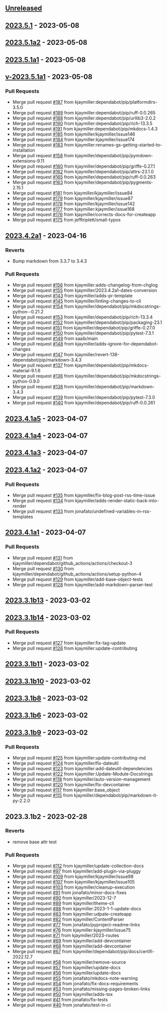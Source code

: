 <a name="unreleased"></a>
## [Unreleased]


<a name="2023.5.1"></a>
## [2023.5.1] - 2023-05-08

<a name="2023.5.1a2"></a>
## [2023.5.1a2] - 2023-05-08

<a name="2023.5.1a1"></a>
## [2023.5.1a1] - 2023-05-08

<a name="v-2023.5.1a1"></a>
## [v-2023.5.1a1] - 2023-05-08
### Pull Requests
- Merge pull request [#187](https://github.com/kjaymiller/render_engine/issues/187) from kjaymiller:dependabot/pip/platformdirs-3.5.0
- Merge pull request [#189](https://github.com/kjaymiller/render_engine/issues/189) from kjaymiller:dependabot/pip/ruff-0.0.265
- Merge pull request [#188](https://github.com/kjaymiller/render_engine/issues/188) from kjaymiller:dependabot/pip/urllib3-2.0.2
- Merge pull request [#190](https://github.com/kjaymiller/render_engine/issues/190) from kjaymiller:dependabot/pip/rich-13.3.5
- Merge pull request [#191](https://github.com/kjaymiller/render_engine/issues/191) from kjaymiller:dependabot/pip/mkdocs-1.4.3
- Merge pull request [#185](https://github.com/kjaymiller/render_engine/issues/185) from kjaymiller/kjaymiller/issue146
- Merge pull request [#184](https://github.com/kjaymiller/render_engine/issues/184) from kjaymiller:kjaymiller/issue174
- Merge pull request [#183](https://github.com/kjaymiller/render_engine/issues/183) from kjaymiller:renames-gs-getting-started-to-installation
- Merge pull request [#158](https://github.com/kjaymiller/render_engine/issues/158) from kjaymiller/dependabot/pip/pymdown-extensions-9.11
- Merge pull request [#160](https://github.com/kjaymiller/render_engine/issues/160) from kjaymiller/dependabot/pip/griffe-0.27.1
- Merge pull request [#162](https://github.com/kjaymiller/render_engine/issues/162) from kjaymiller/dependabot/pip/attrs-23.1.0
- Merge pull request [#165](https://github.com/kjaymiller/render_engine/issues/165) from kjaymiller/dependabot/pip/ruff-0.0.263
- Merge pull request [#163](https://github.com/kjaymiller/render_engine/issues/163) from kjaymiller/dependabot/pip/pygments-2.15.1
- Merge pull request [#181](https://github.com/kjaymiller/render_engine/issues/181) from kjaymiller/kjaymiller/issue84
- Merge pull request [#179](https://github.com/kjaymiller/render_engine/issues/179) from kjaymiller/kjaymiller/issue87
- Merge pull request [#178](https://github.com/kjaymiller/render_engine/issues/178) from kjaymiller/kjaymiller/issue142
- Merge pull request [#177](https://github.com/kjaymiller/render_engine/issues/177) from kjaymiller:kjaymiller/issue168
- Merge pull request [#176](https://github.com/kjaymiller/render_engine/issues/176) from kjaymiller/corrects-docs-for-createapp
- Merge pull request [#175](https://github.com/kjaymiller/render_engine/issues/175) from jefftriplett/small-typos


<a name="2023.4.2a1"></a>
## [2023.4.2a1] - 2023-04-16
### Reverts
- Bump markdown from 3.3.7 to 3.4.3

### Pull Requests
- Merge pull request [#156](https://github.com/kjaymiller/render_engine/issues/156) from kjaymiller:adds-changelog-from-chglog
- Merge pull request [#155](https://github.com/kjaymiller/render_engine/issues/155) from kjaymiller/2023.4.2a1-dates-conversion
- Merge pull request [#143](https://github.com/kjaymiller/render_engine/issues/143) from kjaymiller/adds-pr-template
- Merge pull request [#145](https://github.com/kjaymiller/render_engine/issues/145) from kjaymiller/linting-changes-to-cli
- Merge pull request [#154](https://github.com/kjaymiller/render_engine/issues/154) from kjaymiller/dependabot/pip/mkdocstrings-python--0.21.2
- Merge pull request [#153](https://github.com/kjaymiller/render_engine/issues/153) from kjaymiller/dependabot/pip/rich-13.3.4
- Merge pull request [#152](https://github.com/kjaymiller/render_engine/issues/152) from kjaymiller/dependabot/pip/packaging-23.1
- Merge pull request [#151](https://github.com/kjaymiller/render_engine/issues/151) from kjaymiller/dependabot/pip/griffe-0.27.0
- Merge pull request [#150](https://github.com/kjaymiller/render_engine/issues/150) from kjaymiller/dependabot/pip/pytest-7.3.1
- Merge pull request [#149](https://github.com/kjaymiller/render_engine/issues/149) from saaib/main
- Merge pull request [#148](https://github.com/kjaymiller/render_engine/issues/148) from kjaymiller/adds-ignore-for-dependabot-changes
- Merge pull request [#147](https://github.com/kjaymiller/render_engine/issues/147) from kjaymiller/revert-138-dependabot/pip/markdown-3.4.3
- Merge pull request [#137](https://github.com/kjaymiller/render_engine/issues/137) from kjaymiller/dependabot/pip/mkdocs-material-9.1.6
- Merge pull request [#136](https://github.com/kjaymiller/render_engine/issues/136) from kjaymiller/dependabot/pip/mkdocstrings-python-0.9.0
- Merge pull request [#138](https://github.com/kjaymiller/render_engine/issues/138) from kjaymiller/dependabot/pip/markdown-3.4.3
- Merge pull request [#139](https://github.com/kjaymiller/render_engine/issues/139) from kjaymiller/dependabot/pip/pytest-7.3.0
- Merge pull request [#140](https://github.com/kjaymiller/render_engine/issues/140) from kjaymiller/dependabot/pip/ruff-0.0.261


<a name="2023.4.1a5"></a>
## [2023.4.1a5] - 2023-04-07

<a name="2023.4.1a4"></a>
## [2023.4.1a4] - 2023-04-07

<a name="2023.4.1a3"></a>
## [2023.4.1a3] - 2023-04-07

<a name="2023.4.1a2"></a>
## [2023.4.1a2] - 2023-04-07
### Pull Requests
- Merge pull request [#135](https://github.com/kjaymiller/render_engine/issues/135) from kjaymiller/fix-blog-post-rss-time-issue
- Merge pull request [#134](https://github.com/kjaymiller/render_engine/issues/134) from kjaymiller/adds-render-static-back-into-render
- Merge pull request [#133](https://github.com/kjaymiller/render_engine/issues/133) from jonafato/undefined-variables-in-rss-templates


<a name="2023.4.1a1"></a>
## [2023.4.1a1] - 2023-04-07
### Pull Requests
- Merge pull request [#131](https://github.com/kjaymiller/render_engine/issues/131) from kjaymiller/dependabot/github_actions/actions/checkout-3
- Merge pull request [#130](https://github.com/kjaymiller/render_engine/issues/130) from kjaymiller/dependabot/github_actions/actions/setup-python-4
- Merge pull request [#129](https://github.com/kjaymiller/render_engine/issues/129) from kjaymiller/add-base-object-tests
- Merge pull request [#128](https://github.com/kjaymiller/render_engine/issues/128) from kjaymiller/add-markdown-parser-test


<a name="2023.3.1b13"></a>
## [2023.3.1b13] - 2023-03-02

<a name="2023.3.1b14"></a>
## [2023.3.1b14] - 2023-03-02
### Pull Requests
- Merge pull request [#127](https://github.com/kjaymiller/render_engine/issues/127) from kjaymiller:fix-tag-update
- Merge pull request [#126](https://github.com/kjaymiller/render_engine/issues/126) from kjaymiller:update-contributing


<a name="2023.3.1b11"></a>
## [2023.3.1b11] - 2023-03-02

<a name="2023.3.1b10"></a>
## [2023.3.1b10] - 2023-03-02

<a name="2023.3.1b8"></a>
## [2023.3.1b8] - 2023-03-02

<a name="2023.3.1b6"></a>
## [2023.3.1b6] - 2023-03-02

<a name="2023.3.1b9"></a>
## [2023.3.1b9] - 2023-03-02
### Pull Requests
- Merge pull request [#125](https://github.com/kjaymiller/render_engine/issues/125) from kjaymiller:update-contributing-md
- Merge pull request [#124](https://github.com/kjaymiller/render_engine/issues/124) from kjaymiller/fix-dateutil
- Merge pull request [#123](https://github.com/kjaymiller/render_engine/issues/123) from kjaymiller:add-dateutil-dependencies
- Merge pull request [#122](https://github.com/kjaymiller/render_engine/issues/122) from kjaymiller:Update-Module-Docstrings
- Merge pull request [#118](https://github.com/kjaymiller/render_engine/issues/118) from kjaymiller/auto-version-management
- Merge pull request [#120](https://github.com/kjaymiller/render_engine/issues/120) from kjaymiller/fix-devcontainer
- Merge pull request [#117](https://github.com/kjaymiller/render_engine/issues/117) from kjaymiller:base_object
- Merge pull request [#115](https://github.com/kjaymiller/render_engine/issues/115) from kjaymiller/dependabot/pip/markdown-it-py-2.2.0


<a name="2023.3.1b2"></a>
## 2023.3.1b2 - 2023-02-28
### Reverts
- remove base attr test

### Pull Requests
- Merge pull request [#112](https://github.com/kjaymiller/render_engine/issues/112) from kjaymiller/update-collection-docs
- Merge pull request [#97](https://github.com/kjaymiller/render_engine/issues/97) from kjaymiller/add-plugin-via-pluggy
- Merge pull request [#109](https://github.com/kjaymiller/render_engine/issues/109) from kjaymiller/kjaymiller/issue98
- Merge pull request [#107](https://github.com/kjaymiller/render_engine/issues/107) from kjaymiller/kjaymiller/issue105
- Merge pull request [#103](https://github.com/kjaymiller/render_engine/issues/103) from kjaymiller/cleanup-execution
- Merge pull request [#91](https://github.com/kjaymiller/render_engine/issues/91) from jonafato/minor-docs-fixes
- Merge pull request [#90](https://github.com/kjaymiller/render_engine/issues/90) from kjaymiller/2023-12-7
- Merge pull request [#89](https://github.com/kjaymiller/render_engine/issues/89) from kjaymiller/theme-cli
- Merge pull request [#88](https://github.com/kjaymiller/render_engine/issues/88) from kjaymiller:2023-1-1-update-docs
- Merge pull request [#83](https://github.com/kjaymiller/render_engine/issues/83) from kjaymiller:udpate-createapp
- Merge pull request [#82](https://github.com/kjaymiller/render_engine/issues/82) from kjaymiller/ContentParser
- Merge pull request [#77](https://github.com/kjaymiller/render_engine/issues/77) from jonafato/pyproject-readme-links
- Merge pull request [#76](https://github.com/kjaymiller/render_engine/issues/76) from kjaymiller:kjaymiller/issue75
- Merge pull request [#71](https://github.com/kjaymiller/render_engine/issues/71) from kjaymiller/2023-routes
- Merge pull request [#69](https://github.com/kjaymiller/render_engine/issues/69) from kjaymiller/add-devcontainer
- Merge pull request [#68](https://github.com/kjaymiller/render_engine/issues/68) from kjaymiller/add-devcontainer
- Merge pull request [#67](https://github.com/kjaymiller/render_engine/issues/67) from kjaymiller/dependabot/pip/docs/certifi-2022.12.7
- Merge pull request [#58](https://github.com/kjaymiller/render_engine/issues/58) from kjaymiller/remove-source
- Merge pull request [#57](https://github.com/kjaymiller/render_engine/issues/57) from kjaymiller/update-docs
- Merge pull request [#56](https://github.com/kjaymiller/render_engine/issues/56) from kjaymiller/update-docs
- Merge pull request [#55](https://github.com/kjaymiller/render_engine/issues/55) from jonafato/mkdocs-note-warning
- Merge pull request [#54](https://github.com/kjaymiller/render_engine/issues/54) from jonafato/fix-docs-requirements
- Merge pull request [#53](https://github.com/kjaymiller/render_engine/issues/53) from jonafato/missing-pages-broken-links
- Merge pull request [#50](https://github.com/kjaymiller/render_engine/issues/50) from kjaymiller/adds-tox
- Merge pull request [#41](https://github.com/kjaymiller/render_engine/issues/41) from jonafato/fix-tests
- Merge pull request [#40](https://github.com/kjaymiller/render_engine/issues/40) from jonafato/test-in-ci


[Unreleased]: https://github.com/kjaymiller/render_engine/compare/2023.5.1...HEAD
[2023.5.1]: https://github.com/kjaymiller/render_engine/compare/2023.5.1a2...2023.5.1
[2023.5.1a2]: https://github.com/kjaymiller/render_engine/compare/2023.5.1a1...2023.5.1a2
[2023.5.1a1]: https://github.com/kjaymiller/render_engine/compare/v-2023.5.1a1...2023.5.1a1
[v-2023.5.1a1]: https://github.com/kjaymiller/render_engine/compare/2023.4.2a1...v-2023.5.1a1
[2023.4.2a1]: https://github.com/kjaymiller/render_engine/compare/2023.4.1a5...2023.4.2a1
[2023.4.1a5]: https://github.com/kjaymiller/render_engine/compare/2023.4.1a4...2023.4.1a5
[2023.4.1a4]: https://github.com/kjaymiller/render_engine/compare/2023.4.1a3...2023.4.1a4
[2023.4.1a3]: https://github.com/kjaymiller/render_engine/compare/2023.4.1a2...2023.4.1a3
[2023.4.1a2]: https://github.com/kjaymiller/render_engine/compare/2023.4.1a1...2023.4.1a2
[2023.4.1a1]: https://github.com/kjaymiller/render_engine/compare/2023.3.1b13...2023.4.1a1
[2023.3.1b13]: https://github.com/kjaymiller/render_engine/compare/2023.3.1b14...2023.3.1b13
[2023.3.1b14]: https://github.com/kjaymiller/render_engine/compare/2023.3.1b11...2023.3.1b14
[2023.3.1b11]: https://github.com/kjaymiller/render_engine/compare/2023.3.1b10...2023.3.1b11
[2023.3.1b10]: https://github.com/kjaymiller/render_engine/compare/2023.3.1b8...2023.3.1b10
[2023.3.1b8]: https://github.com/kjaymiller/render_engine/compare/2023.3.1b6...2023.3.1b8
[2023.3.1b6]: https://github.com/kjaymiller/render_engine/compare/2023.3.1b9...2023.3.1b6
[2023.3.1b9]: https://github.com/kjaymiller/render_engine/compare/2023.3.1b2...2023.3.1b9
